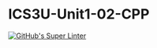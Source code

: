 # ICS3U-Unit1-02-CPP

[![GitHub's Super Linter](https://github.com/huihangisaac-ho/ICS3U-Unit1-02-CPP>/workflows/GitHub's%20Super%20Linter/badge.svg)](https://github.com/huihangisaac-ho/ICS3U-Unit1-02-CPP/actions)
